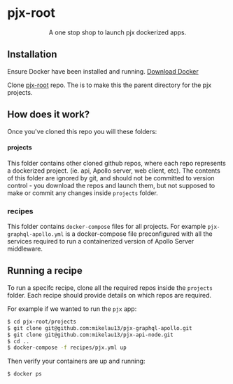 # pjx-root

<p align="center">A one stop shop to launch pjx dockerized apps.</p>

## Installation

Ensure Docker have been installed and running. [Download Docker](https://www.docker.com/get-started)

Clone [pjx-root](https://github.com/mikelau13/pjx-root) repo. The is to make this the parent directory for the pjx projects.


## How does it work?

Once you've cloned this repo you will these folders:

#### projects

This folder contains other cloned github repos, where each repo represents a dockerized project. (ie. api, Apollo server, web client, etc). The contents of this folder are ignored by git, and should not be committed to version control - you download the repos and launch them, but not supposed to make or commit any changes inside `projects` folder.

### recipes

This folder contains `docker-compose` files for all projects. For example `pjx-graphql-apollo.yml` is a docker-compose file preconfigured with all the services required to run a containerized version of Apollo Server middleware.

## Running a recipe

To run a specifc recipe, clone all the required repos inside the `projects` folder. Each recipe should provide details on which repos are required.

For example if we wanted to run the `pjx` app:

```bash
$ cd pjx-root/projects
$ git clone git@github.com:mikelau13/pjx-graphql-apollo.git
$ git clone git@github.com:mikelau13/pjx-api-node.git
$ cd ..
$ docker-compose -f recipes/pjx.yml up
```

Then verify your containers are up and running:

```bash
$ docker ps
```
